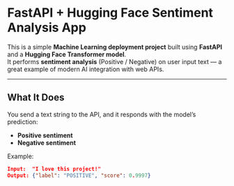 #  FastAPI + Hugging Face Sentiment Analysis App

This is a simple **Machine Learning deployment project** built using **FastAPI** and a **Hugging Face Transformer model**.  
It performs **sentiment analysis** (Positive / Negative) on user input text — a great example of modern AI integration with web APIs.

---

## What It Does
You send a text string to the API, and it responds with the model’s prediction:
- **Positive sentiment**
- **Negative sentiment**

Example:
```json
Input:  "I love this project!"
Output: {"label": "POSITIVE", "score": 0.9997}
